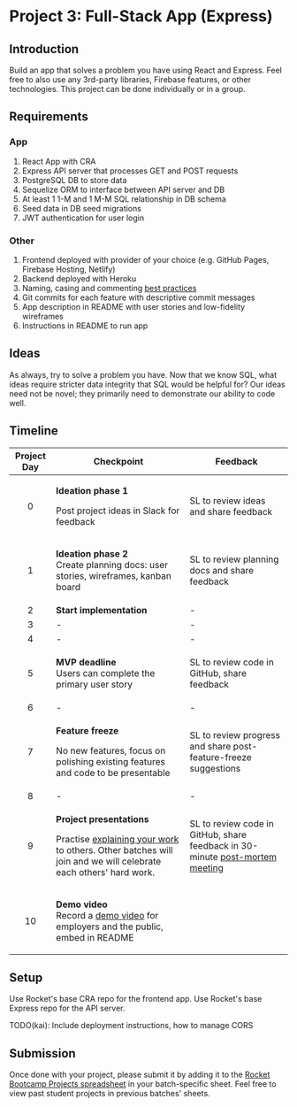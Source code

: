 # Project 3: Full-Stack App (Express)

## Introduction

Build an app that solves a problem you have using React and Express. Feel free to also use any 3rd-party libraries, Firebase features, or other technologies. This project can be done individually or in a group.

## Requirements

### App

1. React App with CRA
2. Express API server that processes GET and POST requests
3. PostgreSQL DB to store data
4. Sequelize ORM to interface between API server and DB
5. At least 1 1-M and 1 M-M SQL relationship in DB schema
6. Seed data in DB seed migrations
7. JWT authentication for user login

### Other

1. Frontend deployed with provider of your choice (e.g. GitHub Pages, Firebase Hosting, Netlify)
2. Backend deployed with Heroku
3. Naming, casing and commenting [best practices](../general-reference/naming-casing-and-commenting-conventions.md)
4. Git commits for each feature with descriptive commit messages
5. App description in README with user stories and low-fidelity wireframes
6. Instructions in README to run app

## Ideas

As always, try to solve a problem you have. Now that we know SQL, what ideas require stricter data integrity that SQL would be helpful for? Our ideas need not be novel; they primarily need to demonstrate our ability to code well.

## Timeline

| Project Day | Checkpoint                                                                                                                                                                                                                        | Feedback                                                                                                                       |
| :---------: | --------------------------------------------------------------------------------------------------------------------------------------------------------------------------------------------------------------------------------- | ------------------------------------------------------------------------------------------------------------------------------ |
|      0      | <p><strong>Ideation phase 1</strong></p><p>Post project ideas in Slack for feedback</p>                                                                                                                                           | SL to review ideas and share feedback                                                                                          |
|      1      | <p><strong>Ideation phase 2</strong><br><strong></strong>Create planning docs: user stories, wireframes, kanban board</p>                                                                                                         | SL to review planning docs and share feedback                                                                                  |
|      2      | **Start implementation**                                                                                                                                                                                                          | -                                                                                                                              |
|      3      | -                                                                                                                                                                                                                                 | -                                                                                                                              |
|      4      | -                                                                                                                                                                                                                                 | -                                                                                                                              |
|      5      | <p><strong>MVP deadline</strong><br><strong></strong>Users can complete the primary user story</p>                                                                                                                                | SL to review code in GitHub, share feedback                                                                                    |
|      6      | -                                                                                                                                                                                                                                 | -                                                                                                                              |
|      7      | <p><strong>Feature freeze</strong></p><p>No new features, focus on polishing existing features and code to be presentable</p>                                                                                                     | SL to review progress and share post-feature-freeze suggestions                                                                |
|      8      | -                                                                                                                                                                                                                                 | -                                                                                                                              |
|      9      | <p><strong>Project presentations</strong></p><p>Practise <a href="../logistics/course-methodology.md#presentations">explaining your work</a> to others. Other batches will join and we will celebrate each others' hard work.</p> | SL to review code in GitHub, share feedback in 30-minute [post-mortem meeting](../logistics/course-methodology.md#post-mortem) |
|      10     | <p><strong>Demo video</strong><br><strong></strong>Record a <a href="../logistics/course-methodology.md#demo-video">demo video</a> for employers and the public, embed in README</p>                                              |                                                                                                                                |

## Setup

Use Rocket's base CRA repo for the frontend app. Use Rocket's base Express repo for the API server.

TODO(kai): Include deployment instructions, how to manage CORS

## Submission

Once done with your project, please submit it by adding it to the [Rocket Bootcamp Projects spreadsheet](https://docs.google.com/spreadsheets/d/1YZ39naj5E6mNNkQ1akR\_FgeFO\_kM6aWCAr8zqrFOkt4/edit?usp=sharing) in your batch-specific sheet. Feel free to view past student projects in previous batches' sheets.
